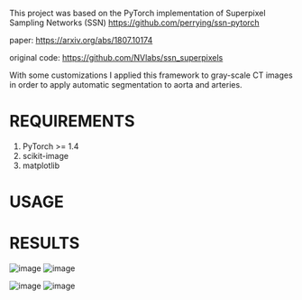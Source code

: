 This project was based on the PyTorch implementation of Superpixel Sampling Networks (SSN) https://github.com/perrying/ssn-pytorch

paper: https://arxiv.org/abs/1807.10174

original code: https://github.com/NVlabs/ssn_superpixels


With some customizations I applied this framework to gray-scale CT images in order to apply automatic segmentation to aorta and arteries. 

# REQUIREMENTS
1. PyTorch >= 1.4
2. scikit-image
3. matplotlib

# USAGE


# RESULTS



![image](https://user-images.githubusercontent.com/81852029/204155125-10f3fa29-a85f-4863-981a-cf093f3996e4.png)
![image](https://user-images.githubusercontent.com/81852029/204155112-6a83789d-eae2-4d37-9218-2ce5e9c0b123.png)




![image](https://user-images.githubusercontent.com/81852029/204155890-412343cf-0d9e-477f-a1e2-aa5054934ece.png)
![image](https://user-images.githubusercontent.com/81852029/204155776-c94e7c37-c9e5-4e49-97fa-bb2be55d2b96.png)

